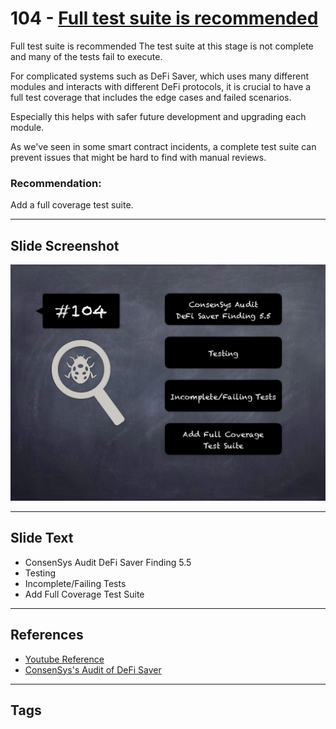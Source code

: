 
# 104 - [Full test suite is recommended](./Full%20test%20suite%20is%20recommended.md)

Full test suite is recommended The test suite at this stage is not complete and many of the tests fail to execute. 

For complicated systems such as DeFi Saver, which uses many different modules and interacts with different DeFi protocols, it is crucial to have a full test coverage that includes the edge cases and failed scenarios. 

Especially this helps with safer future development and upgrading each module. 

As we've seen in some smart contract incidents, a complete test suite can prevent issues that might be hard to find with manual reviews.

### Recommendation:
Add a full coverage test suite.

___
## Slide Screenshot
![104.jpg](../../images/8.%20Audit%20Findings%20201/104.jpg)
___
## Slide Text
- ConsenSys Audit DeFi Saver Finding 5.5
- Testing
- Incomplete/Failing Tests
- Add Full Coverage Test Suite
___
## References
- [Youtube Reference](https://youtu.be/IXm6JAprhuw?t=334)
- [ConsenSys's Audit of DeFi Saver](https://consensys.net/diligence/audits/2021/03/defi-saver/#full-test-suite-is-recommended)
___
## Tags

